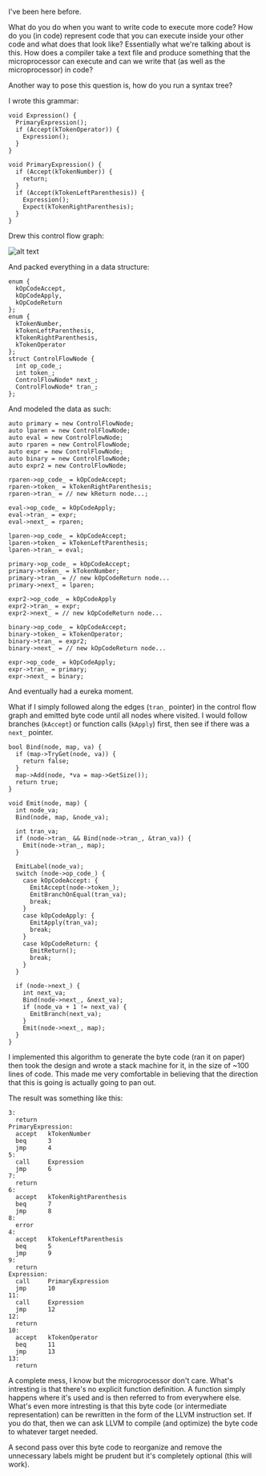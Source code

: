 I've been here before.

What do you do when you want to write code to execute more code? How do you (in code) represent code that you can execute inside your other code and what does that look like? Essentially what we're talking about is this. How does a compiler take a text file and produce something that the microprocessor can execute and can we write that (as well as the microprocessor) in code?

Another way to pose this question is, how do you run a syntax tree?

I wrote this grammar:

    void Expression() {
      PrimaryExpression();
      if (Accept(kTokenOperator)) {
        Expression();
      }
    }

    void PrimaryExpression() {
      if (Accept(kTokenNumber)) {
        return;
      }
      if (Accept(kTokenLeftParenthesis)) {
        Expression();
        Expect(kTokenRightParenthesis);
      }
    }

Drew this control flow graph:

![alt text](https://docs.google.com/drawings/d/1mrY-F6Afq4Ipbi-07Zp0MoJkSsSzjUlkmKt1H9cCkTA/pub?w=680 "Recursive push/pop stack transitions")

And packed everything in a data structure:

    enum {
      kOpCodeAccept,
      kOpCodeApply,
      kOpCodeReturn
    };
    enum {
      kTokenNumber,
      kTokenLeftParenthesis,
      kTokenRightParenthesis,
      kTokenOperator
    };
    struct ControlFlowNode {
      int op_code_;
      int token_;
      ControlFlowNode* next_;
      ControlFlowNode* tran_;
    };

And modeled the data as such:

    auto primary = new ControlFlowNode;
    auto lparen = new ControlFlowNode;
    auto eval = new ControlFlowNode;
    auto rparen = new ControlFlowNode;
    auto expr = new ControlFlowNode;
    auto binary = new ControlFlowNode;
    auto expr2 = new ControlFlowNode;
    
    rparen->op_code_ = kOpCodeAccept;
    rparen->token_ = kTokenRightParenthesis;
    rparen->tran_ = // new kReturn node...;
    
    eval->op_code_ = kOpCodeApply;
    eval->tran_ = expr;
    eval->next_ = rparen;
    
    lparen->op_code_ = kOpCodeAccept;
    lparen->token_ = kTokenLeftParenthesis;
    lparen->tran_ = eval;
    
    primary->op_code_ = kOpCodeAccept; 
    primary->token_ = kTokenNumber;
    primary->tran_ = // new kOpCodeReturn node...
    primary->next_ = lparen;
    
    expr2->op_code_ = kOpCodeApply
    expr2->tran_ = expr;
    expr2->next_ = // new kOpCodeReturn node...
    
    binary->op_code_ = kOpCodeAccept;
    binary->token_ = kTokenOperator;
    binary->tran_ = expr2;
    binary->next_ = // new kOpCodeReturn node...
    
    expr->op_code_ = kOpCodeApply;
    expr->tran_ = primary;
    expr->next_ = binary;

And eventually had a eureka moment. 

What if I simply followed along the edges (`tran_` pointer) in the control flow graph and emitted byte code until all nodes where visited. I would follow branches (`kAccept`) or function calls (`kApply`) first, then see if there was a `next_` pointer.

    bool Bind(node, map, va) {
      if (map->TryGet(node, va)) {
        return false;
      }
      map->Add(node, *va = map->GetSize());
      return true;
    }

    void Emit(node, map) {
      int node_va;
      Bind(node, map, &node_va);
      
      int tran_va;
      if (node->tran_ && Bind(node->tran_, &tran_va)) {
        Emit(node->tran_, map);
      }
      
      EmitLabel(node_va);
      switch (node->op_code_) {
        case kOpCodeAccept: {
          EmitAccept(node->token_);
          EmitBranchOnEqual(tran_va);
          break;
        }
        case kOpCodeApply: {
          EmitApply(tran_va);
          break;
        }
        case kOpCodeReturn: {
          EmitReturn();
          break;
        }
      }
      
      if (node->next_) {
        int next_va;
        Bind(node->next_, &next_va);
        if (node_va + 1 != next_va) {
          EmitBranch(next_va);
        }
        Emit(node->next_, map);
      }
    }


I implemented this algorithm to generate the byte code (ran it on paper) then took the design and wrote a stack machine for it, in the size of ~100 lines of code. This made me very comfortable in believing that the direction that this is going is actually going to pan out. 

The result was something like this:

    3:
      return
    PrimaryExpression:
      accept   kTokenNumber
      beq      3
      jmp      4
    5:
      call     Expression
      jmp      6
    7:
      return
    6:
      accept   kTokenRightParenthesis
      beq      7
      jmp      8
    8:
      error
    4:
      accept   kTokenLeftParenthesis
      beq      5
      jmp      9
    9:
      return
    Expression:
      call     PrimaryExpression
      jmp      10
    11:
      call     Expression
      jmp      12
    12:
      return
    10:
      accept   kTokenOperator
      beq      11
      jmp      13
    13:
      return

A complete mess, I know but the microprocessor don't care. What's intresting is that there's no explicit function definition. A function simply happens where it's used and is then referred to from everywhere else. What's even more intresting is that this byte code (or intermediate representation) can be rewritten in the form of the LLVM instruction set. If you do that, then we can ask LLVM to compile (and optimize) the byte code to whatever target needed.

A second pass over this byte code to reorganize and remove the unnecessary labels might be prudent but it's completely optional (this will work).
